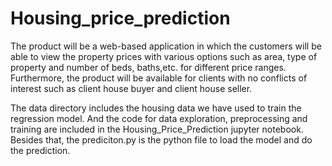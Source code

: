 # Housing_price_prediction
The product will be a web-based application in which the customers will be able to view the property prices with various options such as area, type of property and number of beds, baths,etc. for different price ranges. 
Furthermore, the product will be available for clients with no conflicts of interest such as client house buyer and client house seller. 

The data directory includes the housing data we have used to train the regression model.
And the code for data exploration, preprocessing and training are included in the Housing_Price_Prediction jupyter notebook.
Besides that, the prediciton.py is the python file to load the model and do the prediction.
